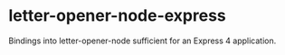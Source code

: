 letter-opener-node-express
==========================

Bindings into letter-opener-node sufficient for an Express 4 application.
